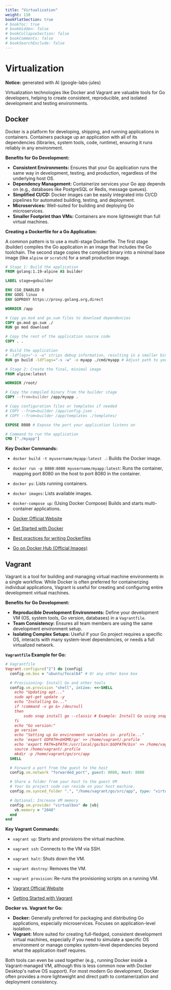 ```yaml
---
title: "Virtualization"
weight: 110
bookFlatSection: true
# bookToc: true
# bookHidden: false
# bookCollapseSection: false
# bookComments: false
# bookSearchExclude: false
---
```


# Virtualization

**Notice:** generated with AI (google-labs-jules)

Virtualization technologies like Docker and Vagrant are valuable tools for Go developers, helping to create consistent, reproducible, and isolated development and testing environments.

## Docker

Docker is a platform for developing, shipping, and running applications in containers. Containers package up an application with all of its dependencies (libraries, system tools, code, runtime), ensuring it runs reliably in any environment.

**Benefits for Go Development:**
- **Consistent Environments:** Ensures that your Go application runs the same way in development, testing, and production, regardless of the underlying host OS.
- **Dependency Management:** Containerize services your Go app depends on (e.g., databases like PostgreSQL or Redis, message queues).
- **Simplified CI/CD:** Docker images can be easily integrated into CI/CD pipelines for automated building, testing, and deployment.
- **Microservices:** Well-suited for building and deploying Go microservices.
- **Smaller Footprint than VMs:** Containers are more lightweight than full virtual machines.

**Creating a Dockerfile for a Go Application:**

A common pattern is to use a multi-stage Dockerfile. The first stage (builder) compiles the Go application in an image that includes the Go toolchain. The second stage copies the compiled binary into a minimal base image (like `alpine` or `scratch`) for a small production image.

```dockerfile
# Stage 1: Build the application
FROM golang:1.19-alpine AS builder

LABEL stage=gobuilder

ENV CGO_ENABLED 0
ENV GOOS linux
ENV GOPROXY https://proxy.golang.org,direct

WORKDIR /app

# Copy go.mod and go.sum files to download dependencies
COPY go.mod go.sum ./
RUN go mod download

# Copy the rest of the application source code
COPY . .

# Build the application
# -ldflags="-s -w" strips debug information, resulting in a smaller binary
RUN go build -ldflags="-s -w" -o myapp ./cmd/myapp # Adjust path to your main package

# Stage 2: Create the final, minimal image
FROM alpine:latest

WORKDIR /root/

# Copy the compiled binary from the builder stage
COPY --from=builder /app/myapp .

# Copy configuration files or templates if needed
# COPY --from=builder /app/config.json .
# COPY --from=builder /app/templates ./templates/

EXPOSE 8080 # Expose the port your application listens on

# Command to run the application
CMD ["./myapp"]
```

**Key Docker Commands:**
- `docker build -t myusername/myapp:latest .`: Builds the Docker image.
- `docker run -p 8080:8080 myusername/myapp:latest`: Runs the container, mapping port 8080 on the host to port 8080 in the container.
- `docker ps`: Lists running containers.
- `docker images`: Lists available images.
- `docker-compose up`: (Using Docker Compose) Builds and starts multi-container applications.

- [Docker Official Website](https://www.docker.com/)
- [Get Started with Docker](https://www.docker.com/get-started/)
- [Best practices for writing Dockerfiles](https://docs.docker.com/develop/develop-images/dockerfile_best-practices/)
- [Go on Docker Hub (Official Images)](https://hub.docker.com/_/golang/)

## Vagrant

Vagrant is a tool for building and managing virtual machine environments in a single workflow. While Docker is often preferred for containerizing individual applications, Vagrant is useful for creating and configuring entire development virtual machines.

**Benefits for Go Development:**
- **Reproducible Development Environments:** Define your development VM (OS, system tools, Go version, databases) in a `Vagrantfile`.
- **Team Consistency:** Ensures all team members are using the same development environment setup.
- **Isolating Complex Setups:** Useful if your Go project requires a specific OS, interacts with many system-level dependencies, or needs a full virtualized network.

**`Vagrantfile` Example for Go:**

```ruby
# Vagrantfile
Vagrant.configure("2") do |config|
  config.vm.box = "ubuntu/focal64" # Or any other base box

  # Provisioning: Install Go and other tools
  config.vm.provision "shell", inline: <<-SHELL
    echo "Updating apt..."
    sudo apt-get update -y
    echo "Installing Go..."
    if !command -v go &> /dev/null
    then
        sudo snap install go --classic # Example: Install Go using snap
    fi
    echo "Go version:"
    go version
    echo "Setting up Go environment variables in .profile..."
    echo 'export GOPATH=$HOME/go' >> /home/vagrant/.profile
    echo 'export PATH=$PATH:/usr/local/go/bin:$GOPATH/bin' >> /home/vagrant/.profile
    source /home/vagrant/.profile
    mkdir -p /home/vagrant/go/src/app
  SHELL

  # Forward a port from the guest to the host
  config.vm.network "forwarded_port", guest: 8080, host: 8080

  # Share a folder from your host to the guest VM
  # Your Go project code can reside on your host machine.
  config.vm.synced_folder ".", "/home/vagrant/go/src/app", type: "virtualbox" # Adjust type if using different provider

  # Optional: Increase VM memory
  config.vm.provider "virtualbox" do |vb|
    vb.memory = "2048"
  end
end
```

**Key Vagrant Commands:**
- `vagrant up`: Starts and provisions the virtual machine.
- `vagrant ssh`: Connects to the VM via SSH.
- `vagrant halt`: Shuts down the VM.
- `vagrant destroy`: Removes the VM.
- `vagrant provision`: Re-runs the provisioning scripts on a running VM.

- [Vagrant Official Website](https://www.vagrantup.com/)
- [Getting Started with Vagrant](https://www.vagrantup.com/intro/getting-started)

**Docker vs. Vagrant for Go:**
- **Docker:** Generally preferred for packaging and distributing Go applications, especially microservices. Focuses on application-level isolation.
- **Vagrant:** More suited for creating full-fledged, consistent development virtual machines, especially if you need to simulate a specific OS environment or manage complex system-level dependencies beyond what the application itself requires.

Both tools can even be used together (e.g., running Docker inside a Vagrant-managed VM, although this is less common now with Docker Desktop's native OS support). For most modern Go development, Docker often provides a more lightweight and direct path to containerization and deployment consistency.
